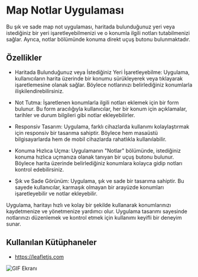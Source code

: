 # Map Notlar Uygulaması

Bu şık ve sade map not uygulaması, haritada bulunduğunuz yeri veya istediğiniz bir yeri işaretleyebilmenizi ve o konumla ilgili notları tutabilmenizi sağlar. Ayrıca, notlar bölümünde konuma direkt uçuş butonu bulunmaktadır.

## Özellikler

 - Haritada Bulunduğunuz veya İstediğiniz Yeri İşaretleyebilme: Uygulama, kullanıcıların harita üzerinde bir konumu sürükleyerek veya tıklayarak işaretlemesine olanak sağlar. Böylece notlarınızı belirlediğiniz konumlarla ilişkilendirebilirsiniz.

- Not Tutma: İşaretlenen konumlarla ilgili notları eklemek için bir form bulunur. Bu form aracılığıyla kullanıcılar, her bir konum için açıklamalar, tarihler ve durum bilgileri gibi notlar ekleyebilirler.

- Responsiv Tasarım: Uygulama, farklı cihazlarda kullanımı kolaylaştırmak için responsiv bir tasarıma sahiptir. Böylece hem masaüstü bilgisayarlarda hem de mobil cihazlarda rahatlıkla kullanılabilir.

- Konuma Hızlıca Uçma: Uygulamanın "Notlar" bölümünde, istediğiniz konuma hızlıca uçmanıza olanak tanıyan bir uçuş butonu bulunur. Böylece harita üzerinde belirlediğiniz konumlara kolayca gidip notları kontrol edebilirsiniz.

- Şık ve Sade Görünüm: Uygulama, şık ve sade bir tasarıma sahiptir. Bu sayede kullanıcılar, karmaşık olmayan bir arayüzde konumları işaretleyebilir ve notlar ekleyebilir.

Uygulama, haritayı hızlı ve kolay bir şekilde kullanarak konumlarınızı kaydetmenize ve yönetmenize yardımcı olur. Uygulama tasarımı sayesinde notlarınızı düzenlemek ve kontrol etmek için kullanımı keyifli bir deneyim sunar.

## Kullanılan Kütüphaneler

-  https://leafletjs.com


![GIF Ekranı](map.gif)


